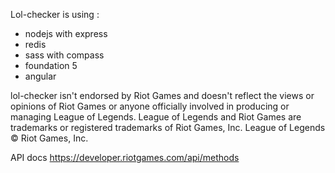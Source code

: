 Lol-checker is using :
* nodejs with express
* redis
* sass with compass
* foundation 5
* angular

lol-checker isn't endorsed by Riot Games and doesn't reflect the views or opinions of Riot Games or anyone officially involved in producing or managing League of Legends. League of Legends and Riot Games are trademarks or registered trademarks of Riot Games, Inc. League of Legends © Riot Games, Inc.

API docs
https://developer.riotgames.com/api/methods
